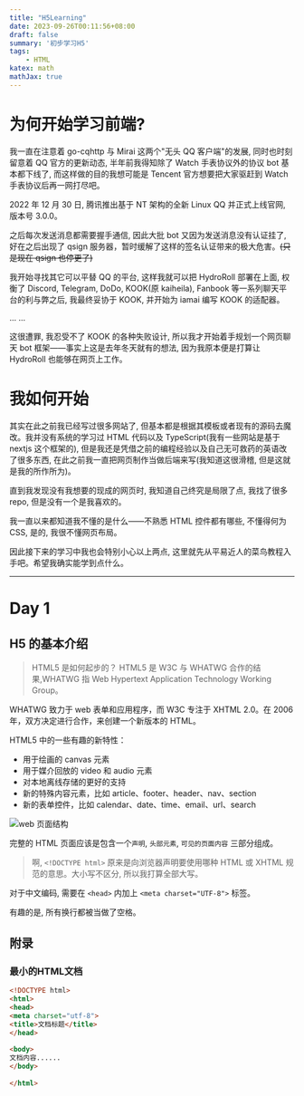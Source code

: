 ```yaml
---
title: "H5Learning"
date: 2023-09-26T00:11:56+08:00
draft: false
summary: '初步学习H5'
tags:
    - HTML
katex: math
mathJax: true
---
```


# 为何开始学习前端?

我一直在注意着 go-cqhttp 与 Mirai 这两个"无头 QQ 客户端"的发展, 同时也时刻留意着 QQ 官方的更新动态, 半年前我得知除了 Watch 手表协议外的协议 bot 基本都下线了, 而这样做的目的我想可能是 Tencent 官方想要把大家驱赶到 Watch 手表协议后再一网打尽吧。

2022 年 12 月 30 日, 腾讯推出基于 NT 架构的全新 Linux QQ 并正式上线官网, 版本号 3.0.0。

之后每次发送消息都需要握手通信, 因此大批 bot 又因为发送消息没有认证挂了, 好在之后出现了 qsign 服务器，暂时缓解了这样的签名认证带来的极大危害。~~(只是现在 qsign 也停更了)~~

我开始寻找其它可以平替 QQ 的平台, 这样我就可以把 HydroRoll 部署在上面, 权衡了 Discord, Telegram, DoDo, KOOK(原 kaiheila), Fanbook 等一系列聊天平台的利与弊之后, 我最终妥协于 KOOK, 并开始为 iamai 编写 KOOK 的适配器。

... ...

这很遭罪, 我忍受不了 KOOK 的各种失败设计, 所以我才开始着手规划一个网页聊天 bot 框架——事实上这是去年冬天就有的想法, 因为我原本便是打算让 HydroRoll 也能够在网页上工作。

# 我如何开始

其实在此之前我已经写过很多网站了, 但基本都是根据其模板或者现有的源码去魔改。我并没有系统的学习过 HTML 代码以及 TypeScript(我有一些网站是基于 nextjs 这个框架的), 但是我还是凭借之前的编程经验以及自己无可救药的英语改了很多东西, 在此之前我一直把网页制作当做后端来写(我知道这很滑稽, 但是这就是我的所作所为)。

直到我发现没有我想要的现成的网页时, 我知道自己终究是局限了点, 我找了很多 repo, 但是没有一个是我喜欢的。

我一直以来都知道我不懂的是什么——不熟悉 HTML 控件都有哪些, 不懂得何为 CSS, 是的, 我很不懂网页布局。

因此接下来的学习中我也会特别小心以上两点, 这里就先从平易近人的菜鸟教程入手吧。希望我确实能学到点什么。

***

# Day 1

## H5 的基本介绍

> HTML5 是如何起步的？
HTML5 是 W3C 与 WHATWG 合作的结果,WHATWG 指 Web Hypertext Application Technology Working Group。

WHATWG 致力于 web 表单和应用程序，而 W3C 专注于 XHTML 2.0。在 2006 年，双方决定进行合作，来创建一个新版本的 HTML。

HTML5 中的一些有趣的新特性：

 - 用于绘画的 canvas 元素
 - 用于媒介回放的 video 和 audio 元素
 - 对本地离线存储的更好的支持
 - 新的特殊内容元素，比如 article、footer、header、nav、section
 - 新的表单控件，比如 calendar、date、time、email、url、search

![web 页面结构](https://www.jyunko.cn/images/Day0101.png)

完整的 HTML 页面应该是包含一个`声明`, `头部元素`, `可见的页面内容` 三部分组成。

> 啊, `<!DOCTYPE html>` 原来是向浏览器声明要使用哪种 HTML 或 XHTML 规范的意思。大小写不区分, 所以我打算全部大写。

对于中文编码, 需要在 `<head>` 内加上 `<meta charset="UTF-8">` 标签。

有趣的是, 所有换行都被当做了空格。

## 附录

### 最小的HTML文档

```html
<!DOCTYPE html>
<html>
<head>
<meta charset="utf-8">
<title>文档标题</title>
</head>
 
<body>
文档内容......
</body>
 
</html>
```